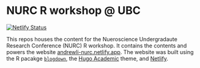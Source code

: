 # NURC R workshop @ UBC

[![Netlify Status](https://api.netlify.com/api/v1/badges/00654ad1-efd3-404b-ba4b-a88f183b1581/deploy-status)](https://app.netlify.com/sites/andrewli-nurc/deploys) 

This repos houses the content for the Nueroscience Undergradaute Research Conference (NURC) R workshop. It contains the contents and powers the website [andrewli-nurc.netlify.app](https://andrewli-nurc.netlify.app). The website was built using the R pacakge [`blogdown`](https://cran.r-project.org/web/packages/blogdown/index.html), the [Hugo Academic](https://themes.gohugo.io/academic/) theme, and [Netlify](https://www.netlify.com/). 
